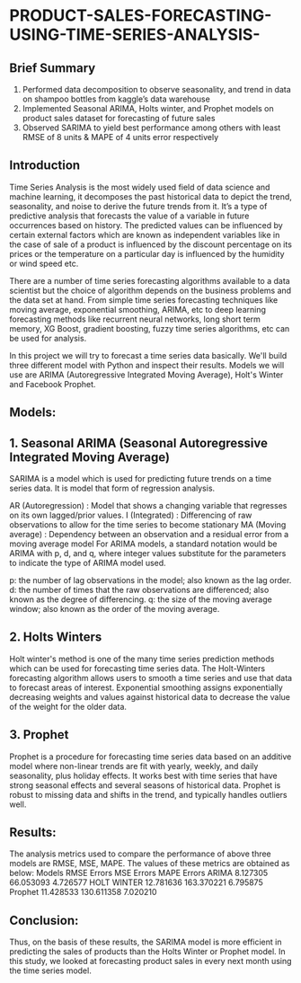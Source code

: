 # PRODUCT-SALES-FORECASTING-USING-TIME-SERIES-ANALYSIS-

## Brief Summary
1.	Performed data decomposition to observe seasonality, and trend in data on shampoo bottles from kaggle’s data warehouse
2.	Implemented Seasonal ARIMA, Holts winter, and Prophet models on product sales dataset for forecasting of future sales
3.	Observed SARIMA to yield best performance among others with least RMSE of 8 units & MAPE of 4 units error respectively 

## Introduction 
Time Series Analysis is the most widely used field of data science and machine learning, it decomposes the past historical data to depict the trend, seasonality, and noise to derive the future trends from it. It’s a type of predictive analysis that forecasts the value of a variable in future occurrences based on history. The predicted values can be influenced by certain external factors which are known as independent variables like in the case of sale of a product is influenced by the discount percentage on its prices or the temperature on a particular day is influenced by the humidity or wind speed etc.

There are a number of time series forecasting algorithms available to a data scientist but the choice of algorithm depends on the business problems and the data set at hand. From simple time series forecasting techniques like moving average, exponential smoothing, ARIMA, etc to deep learning forecasting methods like recurrent neural networks, long short term memory, XG Boost, gradient boosting, fuzzy time series algorithms, etc can be used for analysis.

In this project we will try to forecast a time series data basically. We'll build three different model with Python and inspect their results. Models we will use are ARIMA (Autoregressive Integrated Moving Average), Holt's Winter and Facebook Prophet.

## Models:
## 1. Seasonal ARIMA (Seasonal Autoregressive Integrated Moving Average)
SARIMA is a model which is used for predicting future trends on a time series data. It is model that form of regression analysis.

AR (Autoregression) : Model that shows a changing variable that regresses on its own lagged/prior values.
I (Integrated) : Differencing of raw observations to allow for the time series to become stationary
MA (Moving average) : Dependency between an observation and a residual error from a moving average model
For ARIMA models, a standard notation would be ARIMA with p, d, and q, where integer values substitute for the parameters to indicate the type of ARIMA model used.

p: the number of lag observations in the model; also known as the lag order.
d: the number of times that the raw observations are differenced; also known as the degree of differencing.
q: the size of the moving average window; also known as the order of the moving average.

## 2. Holts Winters
Holt winter's method is one of the many time series prediction methods which can be used for forecasting time series data. The Holt-Winters forecasting algorithm allows users to smooth a time series and use that data to forecast areas of interest. Exponential smoothing assigns exponentially decreasing weights and values against historical data to decrease the value of the weight for the older data.

## 3. Prophet
Prophet is a procedure for forecasting time series data based on an additive model where non-linear trends are fit with yearly, weekly, and daily seasonality, plus holiday effects. It works best with time series that have strong seasonal effects and several seasons of historical data. Prophet is robust to missing data and shifts in the trend, and typically handles outliers well.

## Results:
The analysis metrics used to compare the performance of above three models are RMSE, MSE, MAPE. The values of these metrics are obtained as below:
Models	     RMSE Errors	MSE Errors	MAPE Errors
ARIMA	       8.127305	    66.053093	  4.726577
HOLT WINTER	 12.781636	  163.370221	6.795875
Prophet	     11.428533	  130.611358	7.020210


## Conclusion:
Thus, on the basis of these results, the SARIMA model is more efficient in predicting the sales of products than the Holts Winter or Prophet model. In this study, we looked at forecasting product sales in every next month using the time series model.
